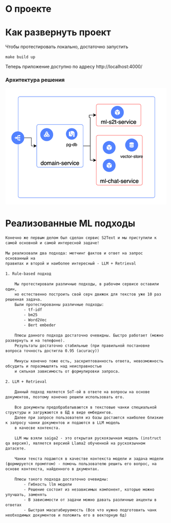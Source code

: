 # О проекте

# Как развернуть проект
Чтобы протестировать локально, достаточно запустить

``make build up``

Теперь приложение доступно по адресу http://localhost:4000/

### Архитектура решения

![img.png](img.png)
# Реализованные ML подходы

    Конечно же первым делом был сделан сервис S2Text и мы приступили к самой основной и самой интересной задаче!

    Мы реализовали два подхода: метчинг фактов и ответ на запрос основанный на 
    правилах и второй и наиболее интересный - LLM + Retrieval

    1. Rule-based подход
        
        Мы протестировали различные подходы, в рабочем сервисе оставили один, 
        но естественно построить свой серч движок для текстов уже 10 раз решенная задача.
        Были протестированны различные подходы:
            - tf-idf
            - bm25
            - Word2Vec
            - Bert embeder

        Плюсы данного подхода достаточно очевидны. Быстро работает (можно развернуть и на телефоне). 
        Результаты достаточно стабильные (при правильной постановке вопроса точность достигла 0.95 (acuracy))

        Минусы конечно тоже есть, заскриптованность ответа, невозможность обсудить и поразмышлять над неисправностью 
        и сильная зависимость от формулировки запроса.
        
    2. LLM + Retrieval

        Данный подход является SoT-ой в ответе на вопросы на основе документов, поэтому конечно решили использовать его.

        Все документы предобрабатываются в текстовые чанки специальной структуры и загружаются в БД в виде ембедингов.
        Далее при запросе пользователя из базы достаются наиболее близкие к запросу чанки документов и подаются в LLM модель 
        в качесве контекста.

        LLM мы взяли saiga2 - это открытая рускоязычная модель (instruct qa версия), является версией Llama2 обученной на рускоязычном датасете.

        Чанки текста подаются в качестве контекста модели и задача модели (формируется промптом) - помочь пользователю решить его вопрос, на основе контекста, найденного в дкументах.

        Плюсы такого подхода достаточно очевидны: 
            - Гибкость llm модели
            - Решение состоит из независимых компонент, которые можно улучшать, заменять
            - В зависимости от задачи можно давать различные акценты в ответах
            - Быстрая масштабируемость (Все что нужно подготовить чанк необходимых документов и положить его в векторную бд)
        